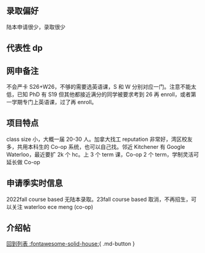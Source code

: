## 录取偏好

陆本申请很少，录取很少

## 代表性 dp

## 网申备注

不会严卡 S26+W26，不够的需要选英语课，S 和 W 分别对应一门。注意不能太低，已知 PhD 有 S19 但其他都接近满分的同学被要求考到 26 再 enroll，或者第一学期专门上英语课，过了再 enroll。

## 项目特点

class size 小，大概一届 20-30 人。加拿大找工 reputation 非常好，湾区校友多，共用本科生的 Co-op 系统，也可以自己找。邻近 Kitchener 有 Google Waterloo，最近要扩 2k 个 hc。上 3 个 term 课，Co-op 2 个 term，学制灵活可延长做 Co-op

## 申请季实时信息

2022fall course based 无陆本录取。23fall course based 取消，不再招生，可以关注 waterloo ece meng (co-op)

## 介绍帖

[回到列表 :fontawesome-solid-house:](选校梯度.md){ .md-button }
